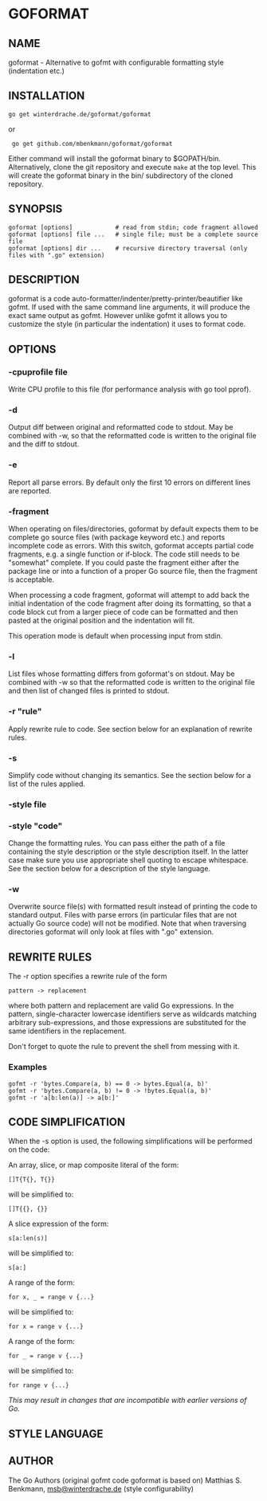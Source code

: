 GOFORMAT
========================

NAME
----
goformat - Alternative to gofmt with configurable formatting style (indentation etc.)

INSTALLATION
------------
    go get winterdrache.de/goformat/goformat
  
or
  
     go get github.com/mbenkmann/goformat/goformat
 
Either command will install the goformat binary to $GOPATH/bin. Alternatively, clone the git repository and execute `make` at the top level. This will create the goformat binary in the bin/ subdirectory of the cloned repository.

SYNOPSIS
--------

    goformat [options]            # read from stdin; code fragment allowed
    goformat [options] file ...   # single file; must be a complete source file
    goformat [options] dir ...    # recursive directory traversal (only files with ".go" extension)

DESCRIPTION
-----------
goformat is a code auto-formatter/indenter/pretty-printer/beautifier like gofmt. If used with the same command line arguments, it will produce the exact same output as gofmt. However unlike gofmt it allows you to customize the style (in particular the indentation) it uses to format code.

OPTIONS
--------

###  -cpuprofile file
Write CPU profile to this file (for performance analysis with go tool pprof).
        
###  -d
Output diff between original and reformatted code to stdout. May be combined with -w, so that the reformatted code is written to the original file and the diff to stdout.

###  -e
Report all parse errors. By default only the first 10 errors on different lines are reported.

###  -fragment
When operating on files/directories, goformat by default expects them to be complete go source files (with package keyword etc.) and reports incomplete code as errors. With this switch, goformat accepts partial code fragments, e.g. a single function or if-block. The code still needs to be "somewhat" complete. If you could paste the fragment either after the package line or into a function of a proper Go source file, then the fragment is acceptable.

When processing a code fragment, goformat will attempt to add back the initial indentation of the code fragment after doing its formatting, so that a code block cut from a larger piece of code can be formatted and then pasted at the original position and the indentation will fit.

This operation mode is default when processing input from stdin.

###  -l
List files whose formatting differs from goformat's on stdout. May be combined with -w so that the reformatted code is written to the original file and then list of changed files is printed to stdout.

###  -r "rule"
Apply rewrite rule to code. See section below for an explanation of rewrite rules.
        
###  -s
Simplify code without changing its semantics. See the section below for a list of the rules applied.

### -style file
### -style "code"
Change the formatting rules. You can pass either the path of a file containing the style description or the style description itself. In the latter case make sure you use appropriate shell quoting to escape whitespace. See the section below for a description of the style language.

###  -w
Overwrite source file(s) with formatted result instead of printing the code to standard output. Files with parse errors (in particular files that are not actually Go source code) will not be modified. Note that when traversing directories goformat will only look at files with ".go" extension.

REWRITE RULES
-------------
The -r option specifies a rewrite rule of the form

    pattern -> replacement
    
where both pattern and replacement are valid Go expressions. In the pattern, single-character lowercase identifiers serve as wildcards matching arbitrary sub-expressions, and those expressions are substituted for the same identifiers in the replacement.

Don't forget to quote the rule to prevent the shell from messing with it.

### Examples
    gofmt -r 'bytes.Compare(a, b) == 0 -> bytes.Equal(a, b)'
    gofmt -r 'bytes.Compare(a, b) != 0 -> !bytes.Equal(a, b)'
    gofmt -r 'a[b:len(a)] -> a[b:]'

CODE SIMPLIFICATION
-------------------
When the -s option is used, the following simplifications will be performed on the code:

An array, slice, or map composite literal of the form:

    []T{T{}, T{}}

will be simplified to:

    []T{{}, {}}

A slice expression of the form:

    s[a:len(s)]

will be simplified to:

    s[a:]

A range of the form:

    for x, _ = range v {...}
    
will be simplified to:

    for x = range v {...}

A range of the form:

    for _ = range v {...}

will be simplified to:
    
    for range v {...}

*This may result in changes that are incompatible with earlier versions of Go.*

STYLE LANGUAGE
--------------



AUTHOR
------
The Go Authors (original gofmt code goformat is based on)
Matthias S. Benkmann, <msb@winterdrache.de> (style configurability)
